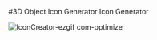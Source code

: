 #3D Object Icon Generator
 Icon Generator

![IconCreator-ezgif com-optimize](https://github.com/basagamedev/IconGenerator/assets/152202075/9948af2d-5afb-4e5d-b6a6-8efd911e6318)
